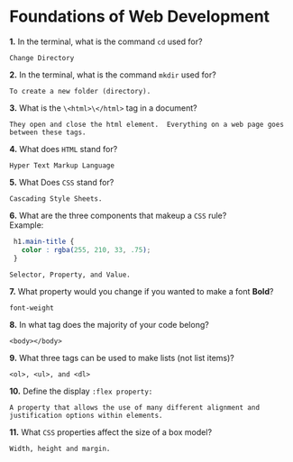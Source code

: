 # Foundations of Web Development

**1.** In the terminal, what is the command `cd` used for?
<!-- enter you answer in the space below -->
```
Change Directory
```

**2.** In the terminal, what is the command `mkdir` used for?
<!-- enter you answer in the space below -->
```
To create a new folder (directory).
```

**3.** What is the `\<html>\</html>` tag in a document?
<!-- enter you answer in the space below -->
```
They open and close the html element.  Everything on a web page goes between these tags.
```

**4.** What does `HTML` stand for?
<!-- enter you answer in the space below -->
```
Hyper Text Markup Language
```

**5.** What Does `CSS` stand for?
<!-- enter you answer in the space below -->
```
Cascading Style Sheets.
```

**6.** What are the three components that makeup a `CSS` rule? <br> Example:
```css
 h1.main-title {
   color : rgba(255, 210, 33, .75);
 }
```
<!-- enter you answer in the space below -->
```
Selector, Property, and Value.
```

**7.** What property would you change if you wanted to make a font **Bold**?
<!-- enter you answer in the space below -->
```
font-weight
```

**8.** In what tag does the majority of your code belong?
<!-- enter you answer in the space below -->
```
<body></body>
```

**9.** What three tags can be used to make lists (not list items)?
<!-- enter you answer in the space below -->
```
<ol>, <ul>, and <dl>
```

**10.** Define the display `:flex property:`
<!-- enter you answer in the space below -->
```
A property that allows the use of many different alignment and justification options within elements.
```

**11.** What `CSS` properties affect the size of a box model?
<!-- enter you answer in the space below -->
```
Width, height and margin.
```
